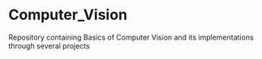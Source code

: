 # Computer_Vision
Repository containing Basics of Computer Vision and its implementations through several projects
